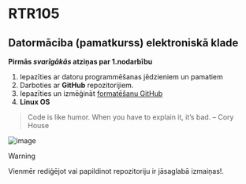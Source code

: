 
# RTR105
## Datormāciba (pamatkurss) elektroniskā klade
**Pirmās _svarīgākās_ atziņas par 1.nodarbību**

1. Iepazīties ar datoru programmēšanas jēdzieniem un pamatiem
2. Darboties ar **GitHub** repozitorijiem.
3. Iepazīties un izmēģināt [formatēšanu GitHub](https://docs.github.com/en/get-started/writing-on-github/getting-started-with-writing-and-formatting-on-github/basic-writing-and-formatting-syntax#using-emoji)
5. **Linux OS**

> Code is like humor. When you have to explain it, it’s bad. – Cory House

![image](https://github.com/ReinisVigulis/RTR105/assets/144206407/26f3ea5c-8a56-4872-88c3-fd3895e46940)

> [!WARNING]
> Vienmēr rediģējot vai papildinot repozitoriju ir jāsaglabā izmaiņas!.
